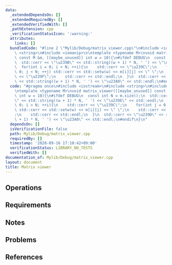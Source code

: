 ```yaml
---
data:
  _extendedDependsOn: []
  _extendedRequiredBy: []
  _extendedVerifiedWith: []
  _pathExtension: cpp
  _verificationStatusIcon: ':warning:'
  attributes:
    links: []
  bundledCode: "#line 2 \"Mylib/Debug/matrix_viewer.cpp\"\n#include <iostream>\n#include\
    \ <string>\n#include <iomanip>\n\ntemplate <typename M>\nvoid matrix_viewer([[maybe_unused]]\
    \ const M &m, [[maybe_unused]] int w = 10){\n#ifdef DEBUG\n  const int N = m.size();\n\
    \  std::cerr << \"\u239B\" << std::string((w + 1) * N, ' ') << \"\u239E\" << std::endl;\n\
    \  for(int i = 0; i < N; ++i){\n    std::cerr << \"\u239C\";\n    for(int j =\
    \ 0; j < N; ++j) std::cerr << std::setw(w) << m[i][j] << \" \";\n    std::cerr\
    \ << \"\u239F\";\n    std::cerr << std::endl;\n  }\n  std::cerr << \"\u239D\"\
    \ << std::string((w + 1) * N, ' ') << \"\u23A0\" << std::endl;\n#endif\n}\n"
  code: "#pragma once\n#include <iostream>\n#include <string>\n#include <iomanip>\n\
    \ntemplate <typename M>\nvoid matrix_viewer([[maybe_unused]] const M &m, [[maybe_unused]]\
    \ int w = 10){\n#ifdef DEBUG\n  const int N = m.size();\n  std::cerr << \"\u239B\
    \" << std::string((w + 1) * N, ' ') << \"\u239E\" << std::endl;\n  for(int i =\
    \ 0; i < N; ++i){\n    std::cerr << \"\u239C\";\n    for(int j = 0; j < N; ++j)\
    \ std::cerr << std::setw(w) << m[i][j] << \" \";\n    std::cerr << \"\u239F\"\
    ;\n    std::cerr << std::endl;\n  }\n  std::cerr << \"\u239D\" << std::string((w\
    \ + 1) * N, ' ') << \"\u23A0\" << std::endl;\n#endif\n}\n"
  dependsOn: []
  isVerificationFile: false
  path: Mylib/Debug/matrix_viewer.cpp
  requiredBy: []
  timestamp: '2020-09-16 17:10:42+09:00'
  verificationStatus: LIBRARY_NO_TESTS
  verifiedWith: []
documentation_of: Mylib/Debug/matrix_viewer.cpp
layout: document
title: Matrix viewer
---
```


## Operations

## Requirements

## Notes

## Problems

## References

